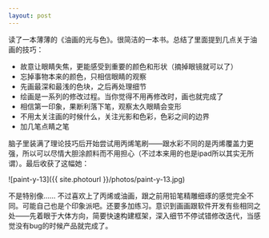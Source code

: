 ```yaml
---
layout: post
---
```


读了一本薄薄的《油画的光与色》。很简洁的一本书。总结了里面提到几点关于油画的技巧：

- 故意让眼睛失焦，更能感受到重要的颜色和形状（摘掉眼镜就可以了）
- 忘掉事物本来的颜色，只相信眼睛的观察
- 先画最深和最浅的色块，之后再处理细节
- 绘画是一系列的修改过程。当你觉得不用再修改时，画也就完成了
- 相信第一印象，果断利落下笔，观察太久眼睛会变形
- 不用太关注画的时候什么，关注光影和色彩，色彩之间的边界
- 加几笔点睛之笔

脑子里装满了理论技巧后开始尝试用丙烯笔刷——跟水彩不同的是丙烯覆盖力更强，所以可以尽情大胆涂颜料而不用担心（不过本来用的也是ipad所以其实无所谓）。最后收获了这幅她：

![paint-y-13]({{ site.photourl }}/photos/paint-y-13.jpg)

不是特别像…… 不过喜欢上了丙烯或油画，跟之前用铅笔精雕细琢的感觉完全不同。可能自己也是个印象派吧。还要多加练习。意识到画画跟软件开发有些相同之处——先着眼于大体方向，简要快速构建框架，深入细节不停试错修改迭代，当感觉没有bug的时候产品就完成了。
